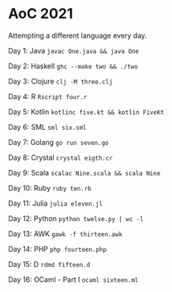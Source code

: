 # AoC 2021

Attempting a different language every day.

Day 1: Java
```javac One.java && java One```

Day 2: Haskell
```ghc --make two && ./two```

Day 3: Clojure
```clj -M three.clj```

Day 4: R
```Rscript four.r```

Day 5: Kotlin
```kotlinc five.kt && kotlin FiveKt```

Day 6: SML
```sml six.sml```

Day 7: Golang
```go run seven.go```

Day 8: Crystal
```crystal eigth.cr```

Day 9: Scala
```scalac Nine.scala && scala Nine```

Day 10: Ruby
```ruby ten.rb```

Day 11: Julia
```julia eleven.jl```

Day 12: Python
```python twelve.py | wc -l```

Day 13: AWK
```gawk -f thirteen.awk```

Day 14: PHP
```php fourteen.php```

Day 15: D
```rdmd fifteen.d```

Day 16: OCaml - Part I
```ocaml sixteen.ml```
